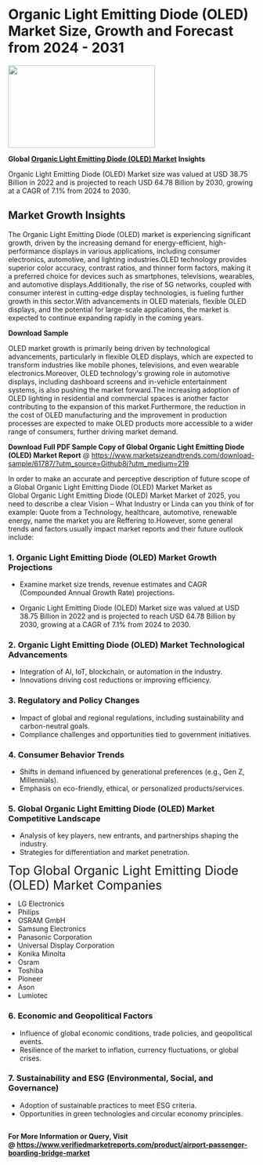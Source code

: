 <H1>Organic Light Emitting Diode (OLED) Market Size, Growth and Forecast from 2024 - 2031</H1><img class="aligncenter size-medium wp-image-584254" src="https://thirdeyenews.in/wp-content/uploads/2024/09/Global-Market-Research-300x168.jpeg" alt="" width="300" height="168" /><p><strong>Global&nbsp;<a href="https://www.marketsizeandtrends.com/download-sample/61787/?utm_source=Github8j?utm_medium=219">Organic Light Emitting Diode (OLED) Market</a> Insights</strong></p><p>Organic Light Emitting Diode (OLED) Market size was valued at USD 38.75 Billion in 2022 and is projected to reach USD 64.78 Billion by 2030, growing at a CAGR of 7.1% from 2024 to 2030.</p><p><h2>Market Growth Insights</h2> <p>The Organic Light Emitting Diode (OLED) market is experiencing significant growth, driven by the increasing demand for energy-efficient, high-performance displays in various applications, including consumer electronics, automotive, and lighting industries.OLED technology provides superior color accuracy, contrast ratios, and thinner form factors, making it a preferred choice for devices such as smartphones, televisions, wearables, and automotive displays.Additionally, the rise of 5G networks, coupled with consumer interest in cutting-edge display technologies, is fueling further growth in this sector.With advancements in OLED materials, flexible OLED displays, and the potential for large-scale applications, the market is expected to continue expanding rapidly in the coming years.</p> <p><strong>Download Sample</strong></p> <p>OLED market growth is primarily being driven by technological advancements, particularly in flexible OLED displays, which are expected to transform industries like mobile phones, televisions, and even wearable electronics.Moreover, OLED technology's growing role in automotive displays, including dashboard screens and in-vehicle entertainment systems, is also pushing the market forward.The increasing adoption of OLED lighting in residential and commercial spaces is another factor contributing to the expansion of this market.Furthermore, the reduction in the cost of OLED manufacturing and the improvement in production processes are expected to make OLED products more accessible to a wider range of consumers, further driving market demand.</p> <p><span class=""><strong>Download Full PDF Sample Copy of Global Organic Light Emitting Diode (OLED) Market Report</strong> @ <a href="https://www.marketsizeandtrends.com/download-sample/61787/?utm_source=Github8j?utm_medium=219" target="_blank">https://www.marketsizeandtrends.com/download-sample/61787/?utm_source=Github8j?utm_medium=219</a></span></p><p>In order to make an accurate and perceptive description of future scope of a Global&nbsp;Organic Light Emitting Diode (OLED) Market Market as Global&nbsp;Organic Light Emitting Diode (OLED) Market Market of 2025, you need to describe a clear Vision &ndash; What Industry or Linda can you think of for example: Quote from a Technology, healthcare, automotive, renewable energy, name the market you are Reffering to.However, some general trends and factors usually impact market reports and their future outlook include:</p><h3>1.&nbsp;<strong>Organic Light Emitting Diode (OLED) Market Growth Projections</strong></h3><ul><li>Examine market size trends, revenue estimates and CAGR (Compounded Annual Growth Rate) projections.</li><li><p>Organic Light Emitting Diode (OLED) Market size was valued at USD 38.75 Billion in 2022 and is projected to reach USD 64.78 Billion by 2030, growing at a CAGR of 7.1% from 2024 to 2030.</p></li></ul><h3>2.&nbsp;<strong>Organic Light Emitting Diode (OLED) Market Technological Advancements</strong></h3><ul><li>Integration of AI, IoT, blockchain, or automation in the industry.</li><li>Innovations driving cost reductions or improving efficiency.</li></ul><h3>3.&nbsp;<strong>Regulatory and Policy Changes</strong></h3><ul><li>Impact of global and regional regulations, including sustainability and carbon-neutral goals.</li><li>Compliance challenges and opportunities tied to government initiatives.</li></ul><h3>4.&nbsp;<strong>Consumer Behavior Trends</strong></h3><ul><li>Shifts in demand influenced by generational preferences (e.g., Gen Z, Millennials).</li><li>Emphasis on eco-friendly, ethical, or personalized products/services.</li></ul><h3>5.&nbsp;<strong>Global Organic Light Emitting Diode (OLED) Market Competitive Landscape</strong></h3><ul><li>Analysis of key players, new entrants, and partnerships shaping the industry.</li><li>Strategies for differentiation and market penetration.</li></ul><p data-pm-slice="1 1 []"><span style="color: inherit; font-family: inherit; font-size: 25px;">Top Global Organic Light Emitting Diode (OLED) Market Companies</span></p><div class="" data-test-id=""><p><li>LG Electronics</li><li> Philips</li><li> OSRAM GmbH</li><li> Samsung Electronics</li><li> Panasonic Corporation</li><li> Universal Display Corporation</li><li> Konika Minolta</li><li> Osram</li><li> Toshiba</li><li> Pioneer</li><li> Ason</li><li> Lumiotec</li></p></div><h3>6.&nbsp;<strong>Economic and Geopolitical Factors</strong></h3><ul><li>Influence of global economic conditions, trade policies, and geopolitical events.</li><li>Resilience of the market to inflation, currency fluctuations, or global crises.</li></ul><h3>7.&nbsp;<strong>Sustainability and ESG (Environmental, Social, and Governance)</strong></h3><ul><li>Adoption of sustainable practices to meet ESG criteria.</li><li>Opportunities in green technologies and circular economy principles.</li></ul><h2><strong style="font-size: 14px;">For More Information or Query, Visit @&nbsp;</strong><a style="background-color: #ffffff; font-size: 14px;" href="https://www.marketsizeandtrends.com/report/organic-light-emitting-diode-oled-market/" target="_blank">https://www.verifiedmarketreports.com/product/airport-passenger-boarding-bridge-market</a></h2>